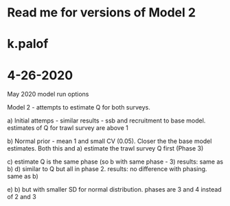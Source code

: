 # Read me for versions of Model 2
# k.palof 
# 4-26-2020
May 2020 model run options

Model 2  - attempts to estimate Q for both surveys.

a) Initial attemps - similar results - ssb and recruitment to base model.
estimates of Q for trawl survey are above 1 

b) Normal prior - mean 1 and small CV (0.05). Closer the the base model estimates. 
Both this and a) estimate the trawl survey Q first (Phase 3)

c) estimate Q is the same phase (so b with same phase - 3) results: same as b) 
d) similar to Q but all in phase 2. results: no difference with phasing. same as b)

e) b) but with smaller SD for normal distribution. phases are 3 and 4 instead of 2 and 3